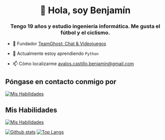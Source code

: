 <h1 align="center">👋 Hola, soy Benjamín</h1>
<h3 align="center">Tengo 19 años y estudio ingeniería informática. Me gusta el fútbol y el ciclismo.</h3>

- 👻 Fundador [TeamGhost: Chat & Videojuegos](https://discord.gg/3QtWPTu4f7)

- 🌱 Actualmente estoy aprendiendo `Python`

- 📫 Cómo localizarme avalos.castillo.benjamin@gmail.com

## Póngase en contacto conmigo por

[![Mis Habilidades](https://skillicons.dev/icons?i=gmail)](avalos.castillo.benjamin@gmail.com)

## Mis Habilidades

[![Mis Habilidades](https://skillicons.dev/icons?i=js,discord,nodejs)](#)

<a href="#">![Github stats](https://github-readme-stats.vercel.app/api?username=benjzkk&theme=blueberry&count_private=true&hide_border=true&line_height=20)</a>
<a href="#">![Top Langs](https://github-readme-stats.vercel.app/api/top-langs/?username=benjzkk&layout=compact&theme=blueberry&count_private=true&hide_border=true)</a>
